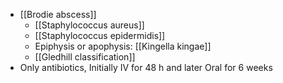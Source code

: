 - [[Brodie abscess]] 
	- [[Staphylococcus aureus]] 
	- [[Staphylococcus epidermidis]] 
	- Epiphysis or apophysis: [[Kingella kingae]] 
	- [[Gledhill classification]] 
- Only antibiotics, Initially IV for 48 h and later Oral for 6 weeks
